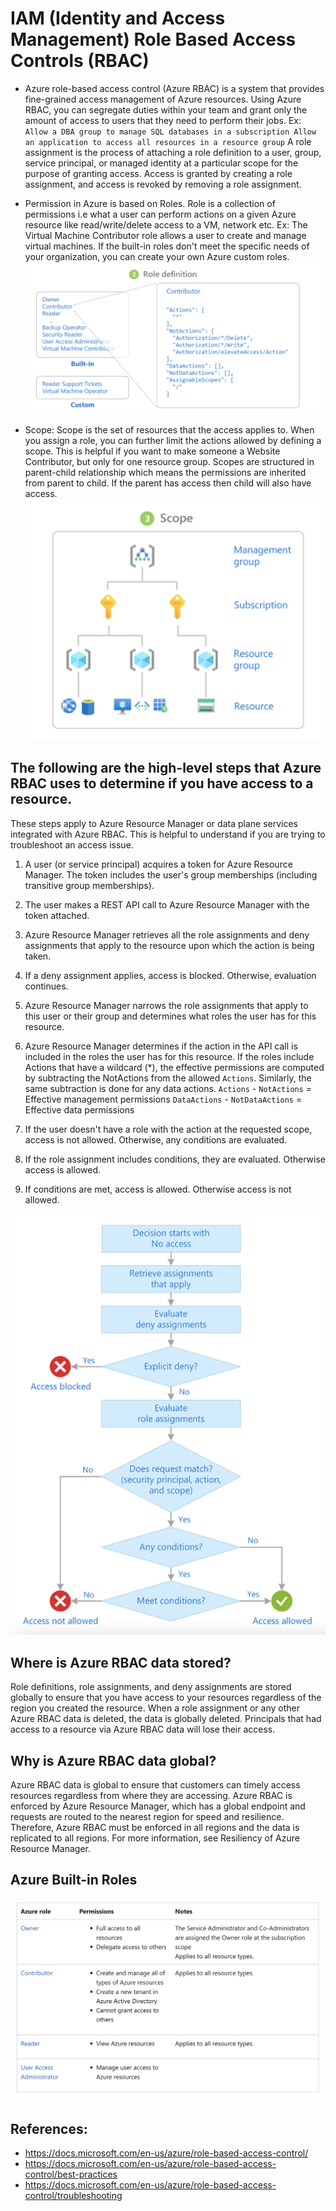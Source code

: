 # IAM (Identity and Access Management) Role Based Access Controls (RBAC)

* Azure role-based access control (Azure RBAC) is a system that provides fine-grained 
 access management of Azure resources. Using Azure RBAC, you can segregate duties within your team
 and grant only the amount of access to users that they need to perform their jobs.
 Ex: ``` Allow a DBA group to manage SQL databases in a subscription
 Allow an application to access all resources in a resource group ```
 A role assignment is the process of attaching a role definition to a user, group, service principal, or managed identity 
 at a particular scope for the purpose of granting access. Access is granted by creating a role assignment,
 and access is revoked by removing a role assignment.
 
* Permission in Azure is based on Roles. Role is a collection of permissions i.e what a user can
perform actions on a given Azure resource like read/write/delete access to a VM, network etc.
Ex: The Virtual Machine Contributor role allows a user to create and manage virtual machines.
If the built-in roles don't meet the specific needs of your organization, you can create your
own Azure custom roles. ![](./images/roles.png)

* Scope: Scope is the set of resources that the access applies to. 
When you assign a role, you can further limit the actions allowed by defining a scope. 
This is helpful if you want to make someone a Website Contributor, but only for one resource group.
Scopes are structured in parent-child relationship which means the permissions are inherited from parent to child.
If the parent has access then child will also have access.
![](./images/scope.png)

## The following are the high-level steps that Azure RBAC uses to determine if you have access to a resource.

These steps apply to Azure Resource Manager or data plane services integrated with Azure RBAC.
This is helpful to understand if you are trying to troubleshoot an access issue.

1. A user (or service principal) acquires a token for Azure Resource Manager. 
The token includes the user's group memberships (including transitive group memberships).

1. The user makes a REST API call to Azure Resource Manager with the token attached.
1. Azure Resource Manager retrieves all the role assignments and deny assignments that apply to the resource upon which the action is being taken.
1. If a deny assignment applies, access is blocked. Otherwise, evaluation continues.
1. Azure Resource Manager narrows the role assignments that apply to this user or their group and determines what roles the user has for this resource.
1. Azure Resource Manager determines if the action in the API call is included in the roles the user has for this resource. If the roles include Actions that have a wildcard (*), the effective permissions are computed by subtracting the NotActions from the allowed `Actions`.
 Similarly, the same subtraction is done for any data actions.
`Actions` - `NotActions` = Effective management permissions
`DataActions` - `NotDataActions` = Effective data permissions

1. If the user doesn't have a role with the action at the requested scope, access is not allowed. Otherwise, any conditions are evaluated.
1. If the role assignment includes conditions, they are evaluated. Otherwise access is allowed.
1. If conditions are met, access is allowed. Otherwise access is not allowed.
 
 ![](./images/role_troubleshooting.png)
 
## Where is Azure RBAC data stored?

Role definitions, role assignments, and deny assignments are stored globally to ensure that you have access to your resources regardless of the region you created the resource.
When a role assignment or any other Azure RBAC data is deleted, the data is globally deleted. Principals that had access to a resource via Azure RBAC data will lose their access.

## Why is Azure RBAC data global?

Azure RBAC data is global to ensure that customers can timely access resources regardless from where they are accessing.
Azure RBAC is enforced by Azure Resource Manager, which has a global endpoint and requests are routed to the nearest region for speed and resilience.
Therefore, Azure RBAC must be enforced in all regions and the data is replicated to all regions. For more information, see Resiliency of Azure Resource Manager.
 
## Azure Built-in Roles

![](./images/azure_roles.png)
 
## References:
* https://docs.microsoft.com/en-us/azure/role-based-access-control/
* https://docs.microsoft.com/en-us/azure/role-based-access-control/best-practices
* https://docs.microsoft.com/en-us/azure/role-based-access-control/troubleshooting

